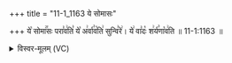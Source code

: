 +++
title = "11-1_1163 ये सोमासः"

+++
ये꣡ सोमा꣢꣯सः परा꣣व꣢ति꣣ ये꣡ अ꣢र्वा꣣व꣡ति꣢ सुन्वि꣣रे꣢। ये꣢ वा꣣दः꣡ श꣢र्य꣣णा꣡व꣢ति ॥ 11-1:1163 ॥

<details><summary>विस्वर-मूलम् (VC)</summary>

ये सोमासः परावति ये अर्वावति सुन्विरे । ये वादः शर्यणावति ॥११६३॥
</details>